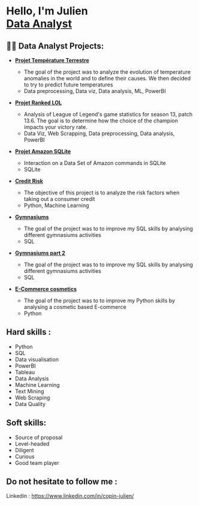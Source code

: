 <h1>Hello, I'm Julien <br/><a href="https://github.com/joshmadakor1"></a><a href="https://www.linkedin.com/in/copin-julien/">Data Analyst</a>

<h2>👨‍💻 Data Analyst Projects:</h2>

- <b>[Projet Température Terrestre](https://github.com/CopinJ/Projet-Temperature-Terrestre)</b>
  - The goal of the project was to analyze the evolution of temperature anomalies in the world and to define their causes. We then decided to try to predict future temperatures
  - Data preprocessing, Data viz, Data analysis, ML, PowerBI
  
- <b>[Projet Ranked LOL](https://github.com/CopinJ/Projet-Ranked-LOL) </b>
  - Analysis of League of Legend's game statistics for season 13, patch 13.6. The goal is to determine how the choice of the champion impacts your victory rate.
  - Data Viz, Web Scrapping, Data preprocessing, Data analysis, PowerBI
  
- <b>[Projet Amazon SQLite](https://github.com/CopinJ/Projet-Amazon-SQLite)</b>
  - Interaction on a Data Set of Amazon commands in SQLite
  - SQLite
  
- <b>[Credit Risk](https://github.com/CopinJ/Credit-Risk-)</b>
  - The objective of this project is to analyze the risk factors when taking out a consumer credit
  - Python, Machine Learning

- <b>[Gymnasiums](https://github.com/CopinJ/Gymnasium/tree/main)</b>
  - The goal of the project was to to improve my SQL skills by analysing different gymnasiums activities
  - SQL

- <b>[Gymnasiums part 2](https://github.com/CopinJ/Gymnasiums-part-2/blob/main/README.md)</b>
  - The goal of the project was to to improve my SQL skills by analysing different gymnasiums activities
  - SQL
 
- <b>[E-Commerce cosmetics](https://github.com/CopinJ/E-Commerce-Cosmetics/blob/main/README.md)</b>
  - The goal of the project was to to improve my Python skills by analysing a cosmetic based E-commerce
  - Python


<h2>Hard skills :</h2>

- Python
- SQL
- Data visualisation
- PowerBI
- Tableau
- Data Analysis
- Machine Learning
- Text Mining
- Web Scraping
- Data Quality

<h2> Soft skills: </h2>

- Source of proposal
- Level-headed
- Diligent
- Curious
- Good team player

<h2> Do not hesitate to follow me : </h2>

Linkedin : https://www.linkedin.com/in/copin-julien/

<!--

